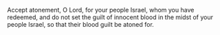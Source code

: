 Accept atonement, O Lord, for your people Israel, whom you have redeemed, and do not set the guilt of innocent blood in the midst of your people Israel, so that their blood guilt be atoned for.
